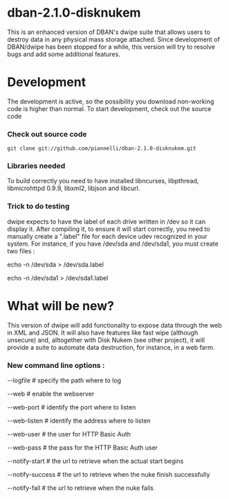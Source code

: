 # dban-2.1.0-disknukem

This is an enhanced version of DBAN's dwipe suite that allows users to destroy data in any physical mass storage attached.
Since development of DBAN/dwipe has been stopped for a while, this version will try to resolve bugs and add some additional features.

# Development

The development is active, so the possibility you download non-working code is higher than normal.
To start development, check out the source code

### Check out source code
    git clone git://github.com/piannelli/dban-2.1.0-disknukem.git

### Libraries needed

To build correctly you need to have installed libncurses, libpthread, libmicrohttpd 0.9.9, libxml2, libjson and libcurl.

### Trick to do testing

dwipe expects to have the label of each drive written in /dev so it can display it.
After compiling it, to ensure it will start correctly, you need to manually create a ".label" file for each device udev recognized
in your system. For instance, if you have /dev/sda and /dev/sda1, you must create two files :

  echo -n /dev/sda  > /dev/sda.label

  echo -n /dev/sda1 > /dev/sda1.label


# What will be new?

This version of dwipe will add functionality to expose data through the web in XML and JSON.
It will also have features like fast wipe (although unsecure) and, alltogether with Disk Nukem (see other project), it will provide
a suite to automate data destruction, for instance, in a web farm.

### New command line options :

  --logfile    # specify the path where to log

  --web        # enable the webserver

  --web-port   # identify the port where to listen

  --web-listen # identify the address where to listen

  --web-user   # the user for HTTP Basic Auth

  --web-pass   # the pass for the HTTP Basic Auth user

  --notify-start # the url to retrieve when the actual start begins

  --notify-success # the url to retrieve when the nuke finish successfully

  --notify-fail # the url to retrieve when the nuke fails
